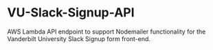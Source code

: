 # VU-Slack-Signup-API
AWS Lambda API endpoint to support Nodemailer functionality for the Vanderbilt University Slack Signup form front-end.
